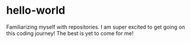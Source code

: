 # hello-world
Familiarizing myself with repositories.
I am super excited to get going on this coding journey! 
The best is yet to come for me!
